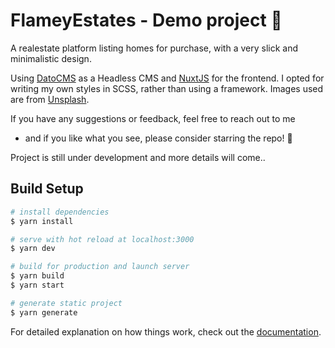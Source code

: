 # FlameyEstates - Demo project 🏡

A realestate platform listing homes for purchase, with a very slick and minimalistic design.

Using [DatoCMS](https://datocms.com) as a Headless CMS and [NuxtJS](https://nuxt.com/) for the frontend.
I opted for writing my own styles in SCSS, rather than using a framework.
Images used are from [Unsplash](https://unsplash.com).

If you have any suggestions or feedback, feel free to reach out to me
- and if you like what you see, please consider starring the repo! 🌟

Project is still under development and more details will come..



## Build Setup

```bash
# install dependencies
$ yarn install

# serve with hot reload at localhost:3000
$ yarn dev

# build for production and launch server
$ yarn build
$ yarn start

# generate static project
$ yarn generate
```

For detailed explanation on how things work, check out the [documentation](https://nuxtjs.org).
